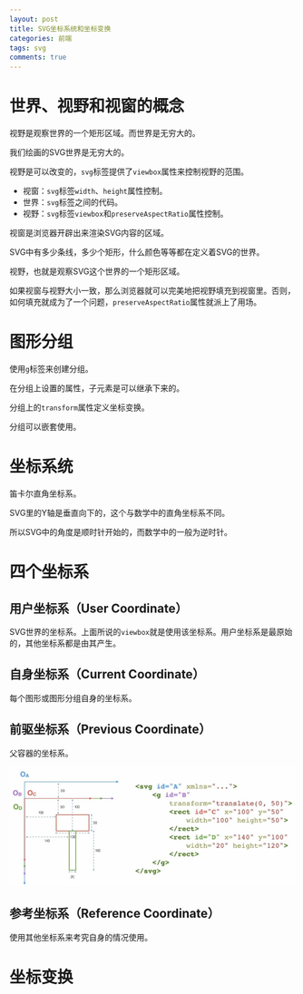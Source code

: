 ```yaml
---
layout: post
title: SVG坐标系统和坐标变换
categories: 前端
tags: svg
comments: true
---
```


# 世界、视野和视窗的概念

视野是观察世界的一个矩形区域。而世界是无穷大的。

我们绘画的SVG世界是无穷大的。

视野是可以改变的，`svg`标签提供了`viewbox`属性来控制视野的范围。

* 视窗：`svg`标签`width`、`height`属性控制。
* 世界：`svg`标签之间的代码。
* 视野：`svg`标签`viewbox`和`preserveAspectRatio`属性控制。

视窗是浏览器开辟出来渲染SVG内容的区域。

SVG中有多少条线，多少个矩形，什么颜色等等都在定义着SVG的世界。

视野，也就是观察SVG这个世界的一个矩形区域。

如果视窗与视野大小一致，那么浏览器就可以完美地把视野填充到视窗里。否则，如何填充就成为了一个问题，`preserveAspectRatio`属性就派上了用场。

# 图形分组

使用`g`标签来创建分组。

在分组上设置的属性，子元素是可以继承下来的。

分组上的`transform`属性定义坐标变换。

分组可以嵌套使用。

# 坐标系统

笛卡尔直角坐标系。

SVG里的Y轴是垂直向下的，这个与数学中的直角坐标系不同。

所以SVG中的角度是顺时针开始的，而数学中的一般为逆时针。

# 四个坐标系

## 用户坐标系（User Coordinate）

SVG世界的坐标系。上面所说的`viewbox`就是使用该坐标系。用户坐标系是最原始的，其他坐标系都是由其产生。

## 自身坐标系（Current Coordinate）

每个图形或图形分组自身的坐标系。

## 前驱坐标系（Previous Coordinate）

父容器的坐标系。

![自身坐标系和前驱坐标系](/media/images/svg-coordinate/c-c-p-c.jpg)

## 参考坐标系（Reference Coordinate）

使用其他坐标系来考究自身的情况使用。

# 坐标变换

